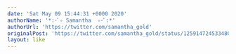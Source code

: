 ```yaml
---
date: 'Sat May 09 15:44:31 +0000 2020'
authorName: '*:･ﾟ✧ Samantha  ✧･ﾟ:*'
authorUrl: 'https://twitter.com/samantha_gold'
originalPost: 'https://twitter.com/samantha_gold/status/1259147245334802432'
layout: like
---
```

